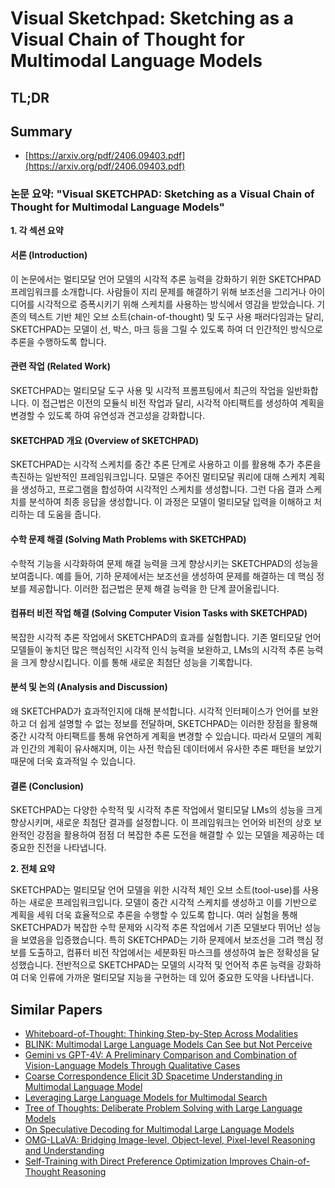 # Visual Sketchpad: Sketching as a Visual Chain of Thought for Multimodal Language Models
## TL;DR
## Summary
- [https://arxiv.org/pdf/2406.09403.pdf](https://arxiv.org/pdf/2406.09403.pdf)

### 논문 요약: "Visual SKETCHPAD: Sketching as a Visual Chain of Thought for Multimodal Language Models"

**1. 각 섹션 요약**

#### 서론 (Introduction)
이 논문에서는 멀티모달 언어 모델의 시각적 추론 능력을 강화하기 위한 SKETCHPAD 프레임워크를 소개합니다. 사람들이 지리 문제를 해결하기 위해 보조선을 그리거나 아이디어를 시각적으로 증폭시키기 위해 스케치를 사용하는 방식에서 영감을 받았습니다. 기존의 텍스트 기반 체인 오브 소트(chain-of-thought) 및 도구 사용 패러다임과는 달리, SKETCHPAD는 모델이 선, 박스, 마크 등을 그릴 수 있도록 하여 더 인간적인 방식으로 추론을 수행하도록 합니다.

#### 관련 작업 (Related Work)
SKETCHPAD는 멀티모달 도구 사용 및 시각적 프롬프팅에서 최근의 작업을 일반화합니다. 이 접근법은 이전의 모듈식 비전 작업과 달리, 시각적 아티팩트를 생성하여 계획을 변경할 수 있도록 하여 유연성과 견고성을 강화합니다.

#### SKETCHPAD 개요 (Overview of SKETCHPAD)
SKETCHPAD는 시각적 스케치를 중간 추론 단계로 사용하고 이를 활용해 추가 추론을 촉진하는 일반적인 프레임워크입니다. 모델은 주어진 멀티모달 쿼리에 대해 스케치 계획을 생성하고, 프로그램을 합성하여 시각적인 스케치를 생성합니다. 그런 다음 결과 스케치를 분석하여 최종 응답을 생성합니다. 이 과정은 모델이 멀티모달 입력을 이해하고 처리하는 데 도움을 줍니다.

#### 수학 문제 해결 (Solving Math Problems with SKETCHPAD)
수학적 기능을 시각화하여 문제 해결 능력을 크게 향상시키는 SKETCHPAD의 성능을 보여줍니다. 예를 들어, 기하 문제에서는 보조선을 생성하여 문제를 해결하는 데 핵심 정보를 제공합니다. 이러한 접근법은 문제 해결 능력을 한 단계 끌어올립니다.

#### 컴퓨터 비전 작업 해결 (Solving Computer Vision Tasks with SKETCHPAD)
복잡한 시각적 추론 작업에서 SKETCHPAD의 효과를 실험합니다. 기존 멀티모달 언어 모델들이 놓치던 많은 핵심적인 시각적 인식 능력을 보완하고, LMs의 시각적 추론 능력을 크게 향상시킵니다. 이를 통해 새로운 최첨단 성능을 기록합니다.

#### 분석 및 논의 (Analysis and Discussion)
왜 SKETCHPAD가 효과적인지에 대해 분석합니다. 시각적 인터페이스가 언어를 보완하고 더 쉽게 설명할 수 없는 정보를 전달하며, SKETCHPAD는 이러한 장점을 활용해 중간 시각적 아티팩트를 통해 유연하게 계획을 변경할 수 있습니다. 따라서 모델의 계획과 인간의 계획이 유사해지며, 이는 사전 학습된 데이터에서 유사한 추론 패턴을 보았기 때문에 더욱 효과적일 수 있습니다.

#### 결론 (Conclusion)
SKETCHPAD는 다양한 수학적 및 시각적 추론 작업에서 멀티모달 LMs의 성능을 크게 향상시키며, 새로운 최첨단 결과를 설정합니다. 이 프레임워크는 언어와 비전의 상호 보완적인 강점을 활용하여 점점 더 복잡한 추론 도전을 해결할 수 있는 모델을 제공하는 데 중요한 진전을 나타냅니다.

**2. 전체 요약**

SKETCHPAD는 멀티모달 언어 모델을 위한 시각적 체인 오브 소트(tool-use)를 사용하는 새로운 프레임워크입니다. 모델이 중간 시각적 스케치를 생성하고 이를 기반으로 계획을 세워 더욱 효율적으로 추론을 수행할 수 있도록 합니다. 여러 실험을 통해 SKETCHPAD가 복잡한 수학 문제와 시각적 추론 작업에서 기존 모델보다 뛰어난 성능을 보였음을 입증했습니다. 특히 SKETCHPAD는 기하 문제에서 보조선을 그려 핵심 정보를 도출하고, 컴퓨터 비전 작업에서는 세분화된 마스크를 생성하여 높은 정확성을 달성했습니다. 전반적으로 SKETCHPAD는 모델의 시각적 및 언어적 추론 능력을 강화하여 더욱 인류에 가까운 멀티모달 지능을 구현하는 데 있어 중요한 도약을 나타냅니다.

## Similar Papers
- [Whiteboard-of-Thought: Thinking Step-by-Step Across Modalities](2406.14562.md)
- [BLINK: Multimodal Large Language Models Can See but Not Perceive](2404.12390.md)
- [Gemini vs GPT-4V: A Preliminary Comparison and Combination of Vision-Language Models Through Qualitative Cases](2312.15011.md)
- [Coarse Correspondence Elicit 3D Spacetime Understanding in Multimodal Language Model](2408.00754.md)
- [Leveraging Large Language Models for Multimodal Search](2404.15790.md)
- [Tree of Thoughts: Deliberate Problem Solving with Large Language Models](2305.10601.md)
- [On Speculative Decoding for Multimodal Large Language Models](2404.08856.md)
- [OMG-LLaVA: Bridging Image-level, Object-level, Pixel-level Reasoning and Understanding](2406.19389.md)
- [Self-Training with Direct Preference Optimization Improves Chain-of-Thought Reasoning](2407.18248.md)
